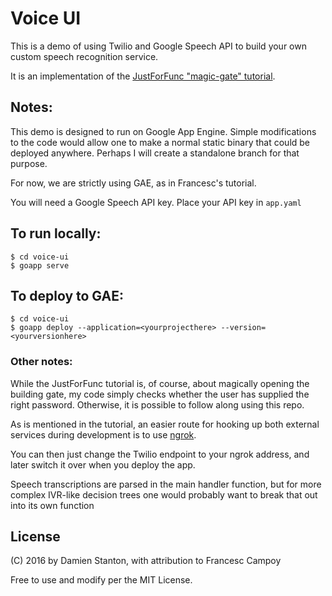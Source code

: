 # Voice UI

This is a demo of using Twilio and Google Speech API to build your own custom speech recognition service.

It is an implementation of the [JustForFunc "magic-gate" tutorial](https://youtu.be/mTd3hHUy9OU).

## Notes:

This demo is designed to run on Google App Engine. Simple modifications to the code would allow one to make a normal static binary that could be deployed anywhere. Perhaps I will create a standalone branch for that purpose.

For now, we are strictly using GAE, as in Francesc's tutorial.

You will need a Google Speech API key. Place your API key in `app.yaml`

## To run locally:

```
$ cd voice-ui
$ goapp serve
```

## To deploy to GAE:

```
$ cd voice-ui
$ goapp deploy --application=<yourprojecthere> --version=<yourversionhere>
```

### Other notes:

While the JustForFunc tutorial is, of course, about magically opening the building gate, my code simply checks whether the user has supplied the right password. Otherwise, it is possible to follow along using this repo.

As is mentioned in the tutorial, an easier route for hooking up both external services during development is to use [ngrok](http://ngrok.io).

You can then just change the Twilio endpoint to your ngrok address, and later switch it over when you deploy the app.

Speech transcriptions are parsed in the main handler function, but for more complex IVR-like decision trees one would probably want to break that out into its own function 

## License

(C) 2016 by Damien Stanton, with attribution to Francesc Campoy

Free to use and modify per the MIT License.